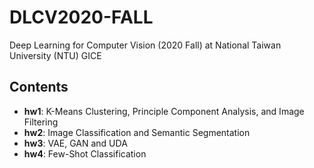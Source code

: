 # DLCV2020-FALL
Deep Learning for Computer Vision (2020 Fall) at National Taiwan University (NTU) GICE

## Contents
* **hw1**: K-Means Clustering, Principle Component Analysis, and Image Filtering
* **hw2**: Image Classification and Semantic Segmentation
* **hw3**: VAE, GAN and UDA
* **hw4**: Few-Shot Classification